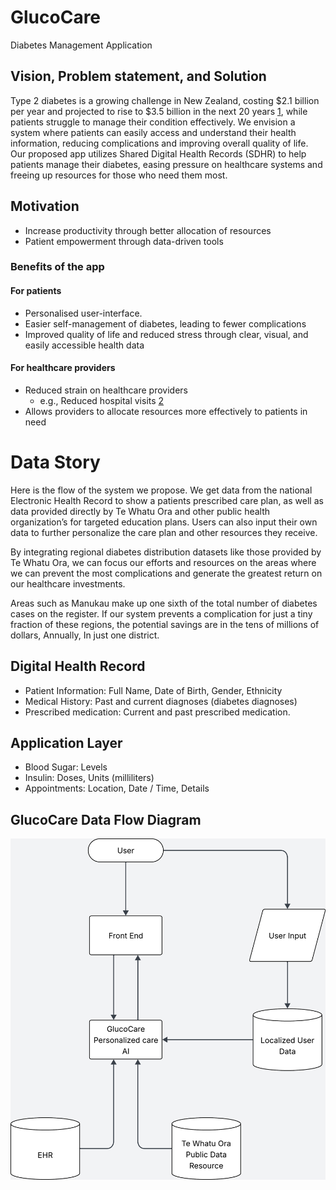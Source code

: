 # GlucoCare
Diabetes Management Application
## Vision, Problem statement, and Solution
Type 2 diabetes is a growing challenge in New Zealand, costing $2.1 billion per year and projected to rise to $3.5 billion in the next 20 years [1], while patients struggle to manage their condition effectively. We envision a system where patients can easily access and understand their health information, reducing complications and improving overall quality of life. Our proposed app utilizes Shared Digital Health Records (SDHR) to help patients manage their diabetes, easing pressure on healthcare systems and freeing up resources for those who need them most.
## Motivation
* Increase productivity through better allocation of resources
* Patient empowerment through data-driven tools
### Benefits of the app
#### For patients
* Personalised user-interface.
* Easier self-management of diabetes, leading to fewer complications
* Improved quality of life and reduced stress through clear, visual, and easily accessible health data
#### For healthcare providers
* Reduced strain on healthcare providers
    * e.g., Reduced hospital visits [2]
* Allows providers to allocate resources more effectively to patients in need

[1]: https://static1.squarespace.com/static/5a1b161b6957daf4c4f3b326/t/61e8786f1229ac6ea63ec596/1642625139085/PwC+Economic+and+Social+Cost+of+Type+2+Diabetes+-+FINAL+REPORT+Executive+Summary+17.11.2020+-+Secure.pdf 
[2]: https://onlinedegrees.valpo.edu/reducing-healthcare-costs-with-preventative-health-measures/

# Data Story
Here is the flow of the system we propose. We get data from the national Electronic Health Record to show a patients prescribed care plan, as well as data provided directly by Te Whatu Ora and other public health organization’s for targeted education plans.  Users can also input their own data to further personalize the care plan and other resources they receive.

By integrating regional diabetes distribution datasets like those provided by Te Whatu Ora, we can focus our efforts and resources on the areas where we can prevent the most complications and generate the greatest return on our healthcare investments.

Areas such as Manukau make up one sixth of the total number of diabetes cases on the register. If our system prevents a complication for just a tiny fraction of these regions, the potential savings are in the tens of millions of dollars, Annually, In just one district.
## Digital Health Record
* Patient Information: Full Name, Date of Birth, Gender, Ethnicity
* Medical History: Past and current diagnoses (diabetes diagnoses)
* Prescribed medication: Current and past prescribed medication.
## Application Layer 
* Blood Sugar: Levels
* Insulin: Doses, Units (milliliters)
* Appointments: Location, Date / Time, Details
## GlucoCare Data Flow Diagram
![](entity_relationship_diagram.png)
